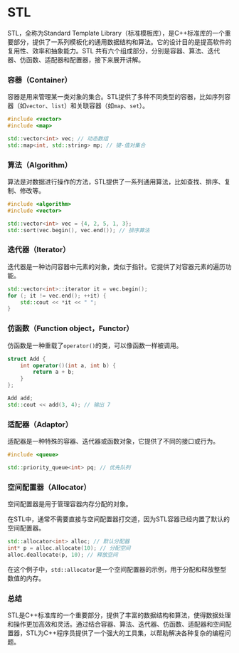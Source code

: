 # STL

STL，全称为Standard Template Library（标准模板库），是C++标准库的一个重要部分，提供了一系列模板化的通用数据结构和算法。它的设计目的是提高软件的复用性、效率和抽象能力。STL 共有六个组成部分，分别是容器、算法、迭代器、仿函数、适配器和配置器，接下来展开讲解。

### 容器（Container）

容器是用来管理某一类对象的集合。STL提供了多种不同类型的容器，比如序列容器（如`vector`、`list`）和关联容器（如`map`、`set`）。

```cpp
#include <vector>
#include <map>

std::vector<int> vec; // 动态数组
std::map<int, std::string> mp; // 键-值对集合
```

### 算法（Algorithm）

算法是对数据进行操作的方法，STL提供了一系列通用算法，比如查找、排序、复制、修改等。

```cpp
#include <algorithm>
#include <vector>

std::vector<int> vec = {4, 2, 5, 1, 3};
std::sort(vec.begin(), vec.end()); // 排序算法
```

### 迭代器（Iterator）

迭代器是一种访问容器中元素的对象，类似于指针。它提供了对容器元素的遍历功能。

```cpp
std::vector<int>::iterator it = vec.begin();
for (; it != vec.end(); ++it) {
    std::cout << *it << " ";
}
```

### 仿函数（Function object，Functor）

仿函数是一种重载了`operator()`的类，可以像函数一样被调用。

```cpp
struct Add {
    int operator()(int a, int b) {
        return a + b;
    }
};

Add add;
std::cout << add(3, 4); // 输出 7
```

### 适配器（Adaptor）

适配器是一种特殊的容器、迭代器或函数对象，它提供了不同的接口或行为。

```cpp
#include <queue>

std::priority_queue<int> pq; // 优先队列
```

### 空间配置器（Allocator）

空间配置器是用于管理容器内存分配的对象。

在STL中，通常不需要直接与空间配置器打交道，因为STL容器已经内置了默认的空间配置器。

```cpp
std::allocator<int> alloc; // 默认分配器
int* p = alloc.allocate(10); // 分配空间
alloc.deallocate(p, 10); // 释放空间
```

在这个例子中，`std::allocator`是一个空间配置器的示例，用于分配和释放整型数值的内存。

### 总结

STL是C++标准库的一个重要部分，提供了丰富的数据结构和算法，使得数据处理和操作更加高效和灵活。通过结合容器、算法、迭代器、仿函数、适配器和空间配置器，STL为C++程序员提供了一个强大的工具集，以帮助解决各种复杂的编程问题。